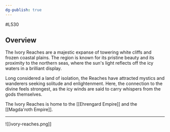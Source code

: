 ```yaml
---
dg-publish: true
---
```

#L530
## Overview

The Ivory Reaches are a majestic expanse of towering white cliffs and frozen coastal plains. The region is known for its pristine beauty and its proximity to the northern seas, where the sun's light reflects off the icy waters in a brilliant display. 

Long considered a land of isolation, the Reaches have attracted mystics and wanderers seeking solitude and enlightenment. Here, the connection to the divine feels strongest, as the icy winds are said to carry whispers from the gods themselves. 

The Ivory Reaches is home to the [[Ehrengard Empire]] and the [[Magda'roth Empire]].

---

![[ivory-reaches.png]]